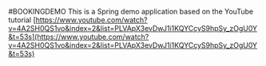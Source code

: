 #BOOKINGDEMO
This is a Spring demo application based on the YouTube tutorial
[https://www.youtube.com/watch?v=4A2SH0QS1vo&index=2&list=PLVApX3evDwJ1i1KQYCcyS9hpSy_zOgU0Y&t=53s](https://www.youtube.com/watch?v=4A2SH0QS1vo&index=2&list=PLVApX3evDwJ1i1KQYCcyS9hpSy_zOgU0Y&t=53s)
